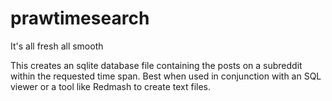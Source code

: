prawtimesearch
=============

It's all fresh all smooth

This creates an sqlite database file containing the posts on a subreddit within the requested time span. Best when used in conjunction with an SQL viewer or a tool like Redmash to create text files.